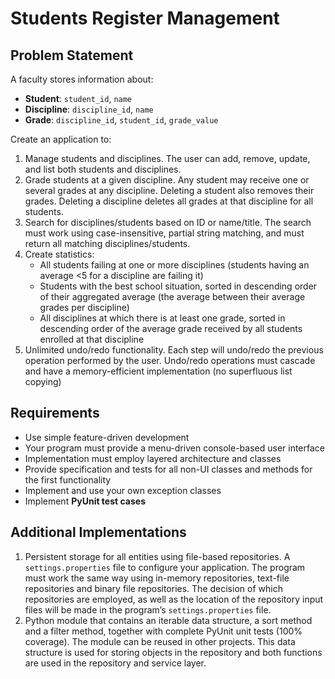 # Students Register Management
## Problem Statement
A faculty stores information about:
- **Student**: `student_id`, `name`
- **Discipline**: `discipline_id`, `name`
- **Grade**: `discipline_id`, `student_id`, `grade_value`

Create an application to:
1. Manage students and disciplines. The user can add, remove, update, and list both students and disciplines.
2. Grade students at a given discipline. Any student may receive one or several grades at any discipline. Deleting a student also removes their grades. Deleting a discipline deletes all grades at that discipline for all students.
3. Search for disciplines/students based on ID or name/title. The search must work using case-insensitive, partial string matching, and must return all matching disciplines/students.
4. Create statistics:
    - All students failing at one or more disciplines (students having an average <5 for a discipline are failing it)
    - Students with the best school situation, sorted in descending order of their aggregated average (the average between their average grades per discipline)
    - All disciplines at which there is at least one grade, sorted in descending order of the average grade received by all students enrolled at that discipline
5. Unlimited undo/redo functionality. Each step will undo/redo the previous operation performed by the user. Undo/redo operations must cascade and have a memory-efficient implementation (no superfluous list copying)

## Requirements
- Use simple feature-driven development
- Your program must provide a menu-driven console-based user interface
- Implementation must employ layered architecture and classes
- Provide specification and tests for all non-UI classes and methods for the first functionality
- Implement and use your own exception classes
- Implement **PyUnit test cases**

## Additional Implementations
1. Persistent storage for all entities using file-based repositories. A `settings.properties` file to configure your application. The program must work the same way using in-memory repositories, text-file repositories and binary file repositories. The decision of which repositories are employed, as well as the location of the repository input files will be made in the program’s `settings.properties` file.
2. Python module that contains an iterable data structure, a sort method and a filter method, together with complete PyUnit unit tests (100% coverage). The module can be reused in other projects. This data structure is used for storing objects in the repository and both functions are used in the repository and service layer.
